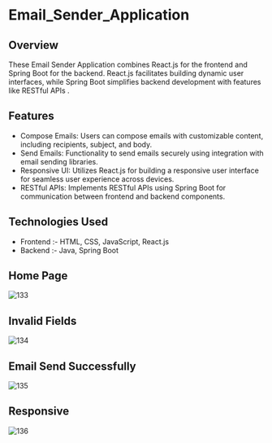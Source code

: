 # Email_Sender_Application

## Overview
These Email Sender Application combines React.js for the frontend and Spring Boot for the backend. React.js facilitates building dynamic user interfaces, while Spring Boot simplifies backend development with features like RESTful APIs .

## Features
* Compose Emails: Users can compose emails with customizable content, including recipients, subject, and body.
* Send Emails: Functionality to send emails securely using integration with email sending libraries.
* Responsive UI: Utilizes React.js for building a responsive user interface for seamless user experience across devices.
* RESTful APIs: Implements RESTful APIs using Spring Boot for communication between frontend and backend components.

## Technologies Used
* Frontend :- HTML, CSS, JavaScript, React.js
* Backend :- Java, Spring Boot

## Home Page
![133](https://github.com/Adeshkanthali/Email_Sender_Application/assets/92244882/14ab22f7-bcef-4efa-b18f-2b5438fc1210)

## Invalid Fields 
![134](https://github.com/Adeshkanthali/Email_Sender_Application/assets/92244882/b25f1d14-a07a-4e7f-a4c1-dbc6740dbe5a)

## Email Send Successfully
![135](https://github.com/Adeshkanthali/Email_Sender_Application/assets/92244882/c7663f89-0d54-41c3-8ba3-7150c56b19cc)

## Responsive 
![136](https://github.com/Adeshkanthali/Email_Sender_Application/assets/92244882/8ed3267e-d248-45ea-88f5-a7ea7ac9c581)
